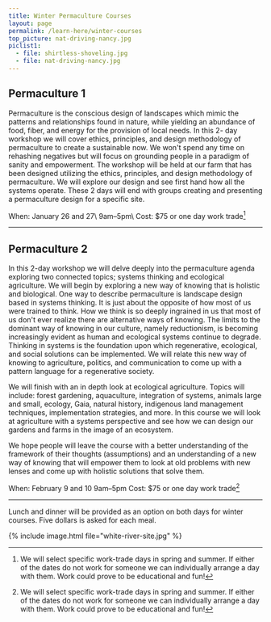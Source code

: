 ```yaml
---
title: Winter Permaculture Courses
layout: page
permalink: /learn-here/winter-courses
top_picture: nat-driving-nancy.jpg
piclist1:
  - file: shirtless-shoveling.jpg
  - file: nat-driving-nancy.jpg
---
```


## Permaculture 1

Permaculture is the conscious design of landscapes which mimic the patterns and relationships found in nature, while yielding an abundance of food, fiber, and energy for the provision of local needs.  In this 2- day workshop we will cover ethics, principles, and design methodology of permaculture to create a sustainable now.  We won't spend any time on rehashing negatives but will focus on grounding people in a paradigm of sanity and empowerment.  The workshop will be held at our farm that has been designed utilizing the ethics, principles, and design methodology of permaculture.  We will explore our design and see first hand how all the systems operate.  These 2 days will end with groups creating and presenting a permaculture design for a specific site.

When: January 26 and 27\\
9am–5pm\\
Cost: $75 or one day work trade[^1]

***

## Permaculture 2

In this 2-day workshop we will delve deeply into the permaculture agenda exploring two connected topics; systems thinking and ecological agriculture.  We will begin by exploring a new way of knowing that is holistic and biological.  One way to describe permaculture is landscape design based in systems thinking.  It is just about the opposite of how most of us were trained to think.  How we think is so deeply ingrained in us that most of us don't ever realize there are alternative ways of knowing.  The limits to the dominant way of knowing in our culture, namely reductionism, is becoming increasingly evident as human and ecological systems continue to degrade.  Thinking in systems is the foundation upon which regenerative, ecological, and social solutions can be implemented.  We will relate this new way of knowing to agriculture, politics, and communication to come up with a pattern language for a regenerative society.  

We will finish with an in depth look at ecological agriculture.  Topics will include: forest gardening, aquaculture, integration of systems, animals large and small, ecology, Gaia, natural history, indigenous land management techniques, implementation strategies, and more.  In this course we will look at agriculture with a systems perspective and see how we can design our gardens and farms in the image of an ecosystem.

We hope people will leave the course with a better understanding of the framework of their thoughts (assumptions) and an understanding of a new way of knowing that will empower them to look at old problems with new lenses and come up with holistic solutions that solve them.

​When:  February 9 and 10
9am–5pm
Cost: $75 or one day work trade[^1]

***

Lunch and dinner will be provided as an option on both days for winter courses. Five dollars is asked for each meal.

{% include image.html file="white-river-site.jpg" %}


[^1]: We will select specific work-trade days in spring and summer. If either of the dates do not work for someone we can individually arrange a day with them.  Work could prove to be educational and fun!
